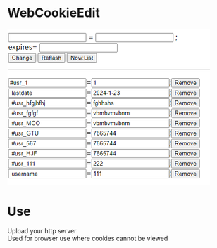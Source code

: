 # WebCookieEdit
![image](https://github.com/theLIKImk/WebCookieEdit/blob/main/view.png)
# Use
Upload your http server  
Used for browser use where cookies cannot be viewed
